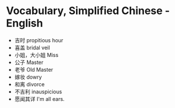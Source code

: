 # Vocabulary, Simplified Chinese - English
- 吉时 propitious hour  
- 喜盖 bridal veil
- 小姐，大小姐 Miss
- 公子 Master
- 老爷 Old Master
- 嫁妆 dowry
- 和离 divorce
- 不吉利 inauspicious
- 愿闻其详 I'm all ears.

